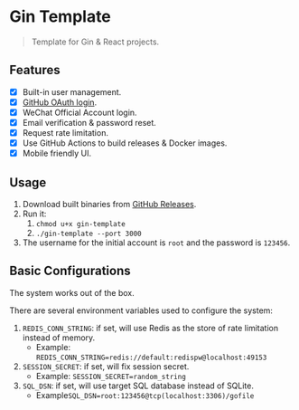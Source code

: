 # Gin Template
> Template for Gin & React projects.

## Features
+ [x] Built-in user management.
+ [x] [GitHub OAuth login](https://github.com/settings/applications/new).
+ [x] WeChat Official Account login.
+ [x] Email verification & password reset.
+ [x] Request rate limitation.
+ [x] Use GitHub Actions to build releases & Docker images. 
+ [x] Mobile friendly UI.

## Usage
1. Download built binaries from [GitHub Releases](https://github.com/songquanpeng/gin-template/releases/latest).
2. Run it: 
   1. `chmod u+x gin-template`
   2. `./gin-template --port 3000`
3. The username for the initial account is `root` and the password is `123456`.

## Basic Configurations
The system works out of the box.

There are several environment variables used to configure the system:
1. `REDIS_CONN_STRING`: if set, will use Redis as the store of rate limitation instead of memory.
   + Example: `REDIS_CONN_STRING=redis://default:redispw@localhost:49153`
2. `SESSION_SECRET`: if set, will fix session secret.
   + Example: `SESSION_SECRET=random_string`
3. `SQL_DSN`: if set, will use target SQL database instead of SQLite.
   + Example`SQL_DSN=root:123456@tcp(localhost:3306)/gofile`